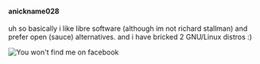 #### anickname028
uh so basically i like libre software (although im not richard stallman) and prefer open (sauce) alternatives.
and i have bricked 2 GNU/Linux distros :)

![You won't find me on facebook](https://stallman.org/no-facebook.svg)

